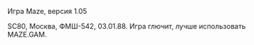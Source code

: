Игра Maze, версия 1.05

SC80, Москва, ФМШ-542, 03.01.88. Игра глючит, лучше использовать MAZE.GAM.

